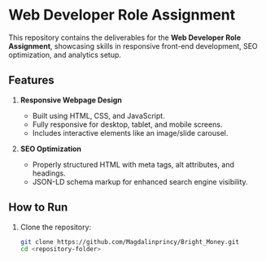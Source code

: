 # Web Developer Role Assignment   

This repository contains the deliverables for the **Web Developer Role Assignment**, showcasing skills in responsive front-end development, SEO optimization, and analytics setup.  

## Features  
1. **Responsive Webpage Design**  
   - Built using HTML, CSS, and JavaScript.  
   - Fully responsive for desktop, tablet, and mobile screens.  
   - Includes interactive elements like an image/slide carousel.  

2. **SEO Optimization**  
   - Properly structured HTML with meta tags, alt attributes, and headings.  
   - JSON-LD schema markup for enhanced search engine visibility.  

## How to Run  
1. Clone the repository:  
   ```bash
   git clone https://github.com/Magdalinprincy/Bright_Money.git
   cd <repository-folder>
